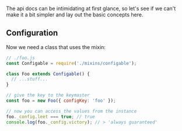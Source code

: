 The api docs can be intimidating at first glance, so let's see if we can't make it a bit simpler and lay out the basic concepts here.

Configuration
-------------


Now we need a class that uses the mixin:
```javascript
// ./foo.js
const Configable = require('./mixins/configable');

class Foo extends Configable() {
  // ...stuff...
}

// give the key to the keymaster
const foo = new Foo({ configKey: 'foo' });

// now you can access the values from the instance
foo._config.leet === true; // true
console.log(foo._config.victory); // > 'always guaranteed'
```

